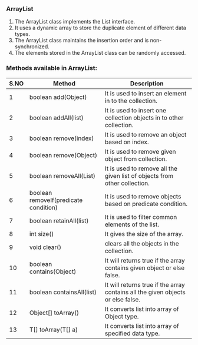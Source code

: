 ### ArrayList
1. The ArrayList class implements the List interface. 
2. It uses a dynamic array to store the duplicate element of different data types. 
3. The ArrayList class maintains the insertion order and is non-synchronized. 
4. The elements stored in the ArrayList class can be randomly accessed.

### Methods available in ArrayList:
S.NO | Method                               | Description
----|--------------------------------------|---------
1 | boolean add(Object)                  | It is used to insert an element in to the collection.
2 | boolean addAll(list)                 | It is used to insert one collection objects in to other collection.
3 | boolean remove(index)                | It is used to remove an object based on index.
4 | boolean remove(Object)               | It is used to remove given object from collection.
5 | boolean removeAll(List)              | It is used to remove all the given list of objects from other collection.
6 | boolean removeIf(predicate condition) | It is used to remove objects based on predicate condition.
7 | boolean retainAll(list)              | It is used to filter common elements of the list.
8 | int size() | It gives the size of the array.
9 | void clear() | clears all the objects in the collection.
10 | boolean contains(Object) | It will returns true if the array contains given object or else false.
11 | boolean containsAll(list) | It will returns true if the array contains all the given objects or else false.
12 | Object[] toArray() | It converts list into array of Object type.
13 | <T> T[] toArray(T[] a) | It converts list into array of specified data type.